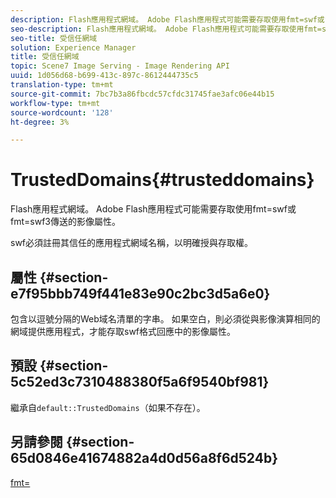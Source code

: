 ```yaml
---
description: Flash應用程式網域。 Adobe Flash應用程式可能需要存取使用fmt=swf或fmt=swf3傳送的影像屬性。
seo-description: Flash應用程式網域。 Adobe Flash應用程式可能需要存取使用fmt=swf或fmt=swf3傳送的影像屬性。
seo-title: 受信任網域
solution: Experience Manager
title: 受信任網域
topic: Scene7 Image Serving - Image Rendering API
uuid: 1d056d68-b699-413c-897c-8612444735c5
translation-type: tm+mt
source-git-commit: 7bc7b3a86fbcdc57cfdc31745fae3afc06e44b15
workflow-type: tm+mt
source-wordcount: '128'
ht-degree: 3%

---
```



# TrustedDomains{#trusteddomains}

Flash應用程式網域。 Adobe Flash應用程式可能需要存取使用fmt=swf或fmt=swf3傳送的影像屬性。

swf必須註冊其信任的應用程式網域名稱，以明確授與存取權。

## 屬性 {#section-e7f95bbb749f441e83e90c2bc3d5a6e0}

包含以逗號分隔的Web域名清單的字串。 如果空白，則必須從與影像演算相同的網域提供應用程式，才能存取swf格式回應中的影像屬性。

## 預設 {#section-5c52ed3c7310488380f5a6f9540bf981}

繼承自`default::TrustedDomains`（如果不存在）。

## 另請參閱 {#section-65d0846e41674882a4d0d56a8f6d524b}

[fmt=](../../../../../is-api/http-ref/image-serving-api-ref/c-http-protocol-reference/c-command-reference/r-is-http-fmt.md#reference-cdf10043423b45ba9fe15157fb3ae37a)
